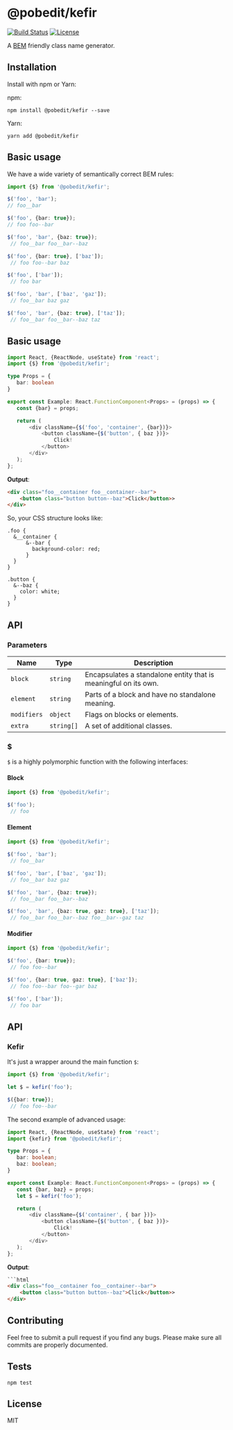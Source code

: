 # @pobedit/kefir

[![Build Status](https://travis-ci.org/pobedit-instruments/kefir.png)](https://travis-ci.org/pobedit-instruments/kefir)
[![License](https://img.shields.io/badge/license-MIT-brightgreen.svg)](LICENSE.txt)


A [BEM](http://getbem.com/introduction/) friendly class name generator.

## Installation

Install with npm or Yarn:

npm:

```
npm install @pobedit/kefir --save
```

Yarn:

```
yarn add @pobedit/kefir
```

## Basic usage

We have a wide variety of semantically correct BEM rules: 

```typescript
import {$} from '@pobedit/kefir';

$('foo', 'bar');
// foo__bar

$('foo', {bar: true});
// foo foo--bar

$('foo', 'bar', {baz: true});
 // foo__bar foo__bar--baz

$('foo', {bar: true}, ['baz']);
 // foo foo--bar baz

$('foo', ['bar']);
 // foo bar

$('foo', 'bar', ['baz', 'gaz']);
 // foo__bar baz gaz

$('foo', 'bar', {baz: true}, ['taz']);
 // foo__bar foo__bar--baz taz
```

## Basic usage

 ```typescript
import React, {ReactNode, useState} from 'react';
import {$} from '@pobedit/kefir';

type Props = {
    bar: boolean
}

export const Example: React.FunctionComponent<Props> = (props) => {
    const {bar} = props;

    return (
        <div className={$('foo', 'container', {bar})}>
            <button className={$('button', { baz })}>
                Click!
            </button>
        </div>
    );
};
```

**Output**:

```html
<div class="foo__container foo__container--bar">
    <button class="button button--baz">Click</button>>
</div>
```

So, your CSS structure looks like: 

```less
.foo {
  &__container {
      &--bar {
        background-color: red;
      }
  }
}

.button {
  &--baz {
    color: white;
  }
}
```

## API

### Parameters

| Name        | Type     | Description                                                     |
|-------------|----------|-----------------------------------------------------------------|
| `block`     | `string` | Encapsulates a standalone entity that is meaningful on its own. |
| `element`   | `string` | Parts of a block and have no standalone meaning.                |
| `modifiers` | `object` | Flags on blocks or elements.                                    |
| `extra`     | `string[]` | A set of additional classes.                                  |

### $

`$` is a highly polymorphic function with the following interfaces: 

#### Block

```typescript
import {$} from '@pobedit/kefir';

$('foo');
 // foo
```

#### Element

```typescript
import {$} from '@pobedit/kefir';

$('foo', 'bar');
 // foo__bar

$('foo', 'bar', ['baz', 'gaz']);
 // foo__bar baz gaz

$('foo', 'bar', {baz: true});
 // foo__bar foo__bar--baz

$('foo', 'bar', {baz: true, gaz: true}, ['taz']);
 // foo__bar foo__bar--baz foo__bar--gaz taz
```

#### Modifier

```typescript
import {$} from '@pobedit/kefir';

$('foo', {bar: true});
 // foo foo--bar

$('foo', {bar: true, gaz: true}, ['baz']);
 // foo foo--bar foo--gar baz

$('foo', ['bar']);
 // foo bar
```

## API

### Kefir

It's just a wrapper around the main function `$`:

```typescript
import {$} from '@pobedit/kefir';

let $ = kefir('foo');

$({bar: true});
 // foo foo--bar
```

The second example of advanced usage:

 ```typescript
import React, {ReactNode, useState} from 'react';
import {kefir} from '@pobedit/kefir';

type Props = {
    bar: boolean;
    baz: boolean;
}

export const Example: React.FunctionComponent<Props> = (props) => {
    const {bar, baz} = props;
    let $ = kefir('foo');

    return (
        <div className={$('container', { bar })}>
            <button className={$('button', { baz })}>
                Click!
            </button>
        </div>
    );
};
```

**Output**:

```html
```html
<div class="foo__container foo__container--bar">
    <button class="button button--baz">Click</button>>
</div>
```

## Contributing
   
Feel free to submit a pull request if you find any bugs. 
Please make sure all commits are properly documented.

## Tests

```shell
npm test
```

## License

MIT
